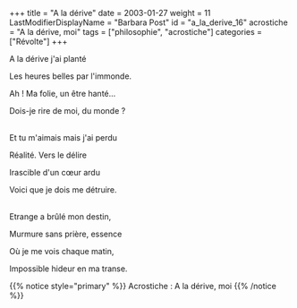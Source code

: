 +++
title = "A la dérive"
date = 2003-01-27
weight = 11
LastModifierDisplayName = "Barbara Post"
id = "a_la_derive_16"
acrostiche = "A la dérive, moi"
tags = ["philosophie", "acrostiche"]
categories = ["Révolte"]
+++

A la dérive j'ai planté

Les heures belles par l'immonde.

Ah ! Ma folie, un être hanté...

Dois-je rire de moi, du monde ?

 \
Et tu m'aimais mais j'ai perdu

Réalité. Vers le délire

Irascible d'un cœur ardu

Voici que je dois me détruire.

 \
Etrange a brûlé mon destin,

Murmure sans prière, essence

Où je me vois chaque matin,

Impossible hideur en ma transe.

{{% notice style="primary" %}}
Acrostiche : A la dérive, moi
{{% /notice %}}
